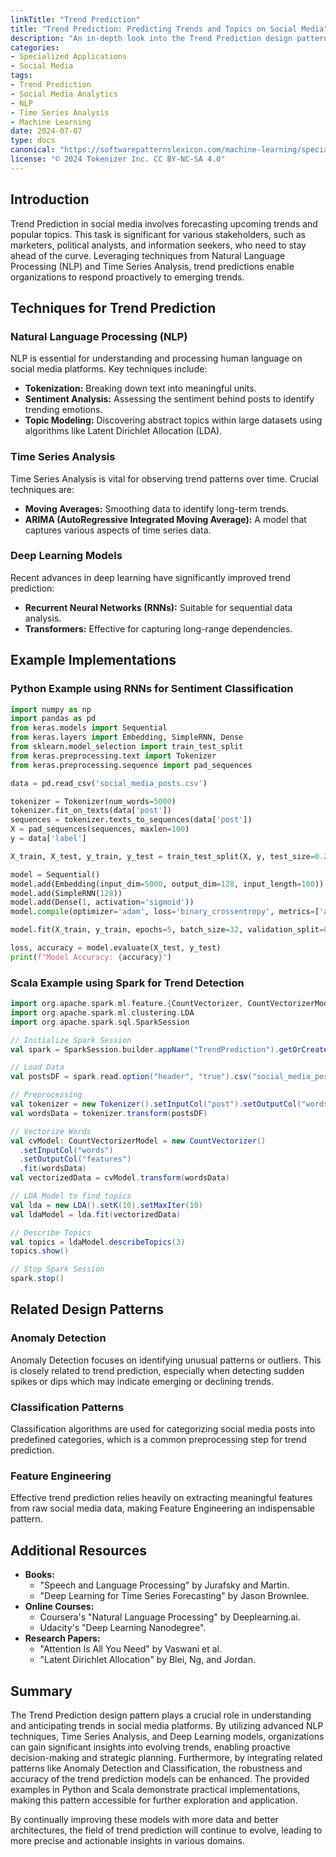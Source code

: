 ```yaml
---
linkTitle: "Trend Prediction"
title: "Trend Prediction: Predicting Trends and Topics on Social Media"
description: "An in-depth look into the Trend Prediction design pattern for forecasting trends and topics on social media platforms. This article covers techniques, examples, related patterns, resources, and a comprehensive summary."
categories:
- Specialized Applications
- Social Media
tags:
- Trend Prediction
- Social Media Analytics
- NLP
- Time Series Analysis
- Machine Learning
date: 2024-07-07
type: docs
canonical: "https://softwarepatternslexicon.com/machine-learning/specialized-applications/social-media/trend-prediction"
license: "© 2024 Tokenizer Inc. CC BY-NC-SA 4.0"
---
```



## Introduction

Trend Prediction in social media involves forecasting upcoming trends and popular topics. This task is significant for various stakeholders, such as marketers, political analysts, and information seekers, who need to stay ahead of the curve. Leveraging techniques from Natural Language Processing (NLP) and Time Series Analysis, trend predictions enable organizations to respond proactively to emerging trends.

## Techniques for Trend Prediction

### Natural Language Processing (NLP)
NLP is essential for understanding and processing human language on social media platforms. Key techniques include:

- **Tokenization:** Breaking down text into meaningful units.
- **Sentiment Analysis:** Assessing the sentiment behind posts to identify trending emotions.
- **Topic Modeling:** Discovering abstract topics within large datasets using algorithms like Latent Dirichlet Allocation (LDA).

### Time Series Analysis
Time Series Analysis is vital for observing trend patterns over time. Crucial techniques are:

- **Moving Averages:** Smoothing data to identify long-term trends.
- **ARIMA (AutoRegressive Integrated Moving Average):** A model that captures various aspects of time series data.

### Deep Learning Models
Recent advances in deep learning have significantly improved trend prediction:

- **Recurrent Neural Networks (RNNs):** Suitable for sequential data analysis.
- **Transformers:** Effective for capturing long-range dependencies.

## Example Implementations

### Python Example using RNNs for Sentiment Classification

```python
import numpy as np
import pandas as pd
from keras.models import Sequential
from keras.layers import Embedding, SimpleRNN, Dense
from sklearn.model_selection import train_test_split
from keras.preprocessing.text import Tokenizer
from keras.preprocessing.sequence import pad_sequences

data = pd.read_csv('social_media_posts.csv')

tokenizer = Tokenizer(num_words=5000)
tokenizer.fit_on_texts(data['post'])
sequences = tokenizer.texts_to_sequences(data['post'])
X = pad_sequences(sequences, maxlen=100)
y = data['label']

X_train, X_test, y_train, y_test = train_test_split(X, y, test_size=0.2)

model = Sequential()
model.add(Embedding(input_dim=5000, output_dim=128, input_length=100))
model.add(SimpleRNN(128))
model.add(Dense(1, activation='sigmoid'))
model.compile(optimizer='adam', loss='binary_crossentropy', metrics=['accuracy'])

model.fit(X_train, y_train, epochs=5, batch_size=32, validation_split=0.1)

loss, accuracy = model.evaluate(X_test, y_test)
print(f"Model Accuracy: {accuracy}")

```

### Scala Example using Spark for Trend Detection

```scala
import org.apache.spark.ml.feature.{CountVectorizer, CountVectorizerModel}
import org.apache.spark.ml.clustering.LDA
import org.apache.spark.sql.SparkSession

// Initialize Spark Session
val spark = SparkSession.builder.appName("TrendPrediction").getOrCreate()

// Load Data
val postsDF = spark.read.option("header", "true").csv("social_media_posts.csv")

// Preprocessing
val tokenizer = new Tokenizer().setInputCol("post").setOutputCol("words")
val wordsData = tokenizer.transform(postsDF)

// Vectorize Words
val cvModel: CountVectorizerModel = new CountVectorizer()
  .setInputCol("words")
  .setOutputCol("features")
  .fit(wordsData)
val vectorizedData = cvModel.transform(wordsData)

// LDA Model to find topics
val lda = new LDA().setK(10).setMaxIter(10)
val ldaModel = lda.fit(vectorizedData)

// Describe Topics
val topics = ldaModel.describeTopics(3)
topics.show()

// Stop Spark Session
spark.stop()
```

## Related Design Patterns

### Anomaly Detection
Anomaly Detection focuses on identifying unusual patterns or outliers. This is closely related to trend prediction, especially when detecting sudden spikes or dips which may indicate emerging or declining trends.

### Classification Patterns
Classification algorithms are used for categorizing social media posts into predefined categories, which is a common preprocessing step for trend prediction.

### Feature Engineering
Effective trend prediction relies heavily on extracting meaningful features from raw social media data, making Feature Engineering an indispensable pattern.

## Additional Resources

- **Books:**
  - "Speech and Language Processing" by Jurafsky and Martin.
  - "Deep Learning for Time Series Forecasting" by Jason Brownlee.
- **Online Courses:**
  - Coursera's "Natural Language Processing" by Deeplearning.ai.
  - Udacity's "Deep Learning Nanodegree".
- **Research Papers:**
  - "Attention Is All You Need" by Vaswani et al.
  - "Latent Dirichlet Allocation" by Blei, Ng, and Jordan.

## Summary

The Trend Prediction design pattern plays a crucial role in understanding and anticipating trends in social media platforms. By utilizing advanced NLP techniques, Time Series Analysis, and Deep Learning models, organizations can gain significant insights into evolving trends, enabling proactive decision-making and strategic planning. Furthermore, by integrating related patterns like Anomaly Detection and Classification, the robustness and accuracy of the trend prediction models can be enhanced. The provided examples in Python and Scala demonstrate practical implementations, making this pattern accessible for further exploration and application.

By continually improving these models with more data and better architectures, the field of trend prediction will continue to evolve, leading to more precise and actionable insights in various domains.


